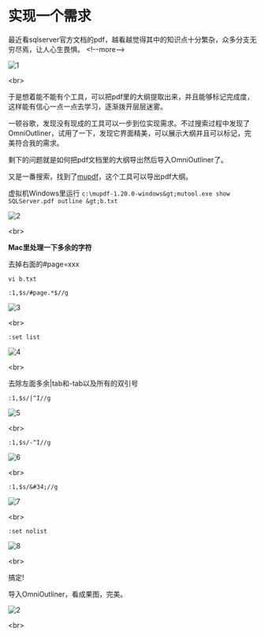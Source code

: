 # 实现一个需求

最近看sqlserver官方文档的pdf，越看越觉得其中的知识点十分繁杂，众多分支无穷尽焉，让人心生畏惧。
&lt;!--more--&gt;

![1](https://cdn.jsdelivr.net/gh/jinhuaiyao/image-hosting/images/implement-a-requirement_1.png)

&lt;br&gt;

于是想着能不能有个工具，可以把pdf里的大纲提取出来，并且能够标记完成度，这样能有信心一点一点去学习，逐渐拨开层层迷雾。

一顿谷歌，发现没有现成的工具可以一步到位实现需求。不过搜索过程中发现了OmniOutliner，试用了一下，发现它界面精美，可以展示大纲并且可以标记，完美符合我的需求。

剩下的问题就是如何把pdf文档里的大纲导出然后导入OmniOutliner了。

又是一番搜索，找到了[mupdf](https://mupdf.com)，这个工具可以导出pdf大纲。         

虚拟机Windows里运行
`c:\mupdf-1.20.0-windows&gt;mutool.exe show SQLServer.pdf outline &gt;b.txt`    

![2](https://cdn.jsdelivr.net/gh/jinhuaiyao/image-hosting/images/implement-a-requirement_2.png)

&lt;br&gt;

**Mac里处理一下多余的字符**

去掉右面的#page=xxx  

`vi b.txt`

`:1,$s/#page.*$//g`

![3](https://cdn.jsdelivr.net/gh/jinhuaiyao/image-hosting/images/implement-a-requirement_3.png)

&lt;br&gt;

`:set list`

![4](https://cdn.jsdelivr.net/gh/jinhuaiyao/image-hosting/images/implement-a-requirement_4.png)

&lt;br&gt;

去除左面多余|tab和-tab以及所有的双引号  

`:1,$s/|^I//g`

![5](https://cdn.jsdelivr.net/gh/jinhuaiyao/image-hosting/images/implement-a-requirement_5.png)

&lt;br&gt;

`:1,$s/-^I//g`

![6](https://cdn.jsdelivr.net/gh/jinhuaiyao/image-hosting/images/implement-a-requirement_6.png)

&lt;br&gt;

`:1,$s/&#34;//g`

![7](https://cdn.jsdelivr.net/gh/jinhuaiyao/image-hosting/images/implement-a-requirement_7.png)

&lt;br&gt;

`:set nolist`

![8](https://cdn.jsdelivr.net/gh/jinhuaiyao/image-hosting/images/implement-a-requirement_8.png)

&lt;br&gt;

搞定!

导入OmniOutliner，看成果图，完美。  

![2](https://cdn.jsdelivr.net/gh/jinhuaiyao/image-hosting/images/implement-a-requirement_9.png)

&lt;br&gt;




